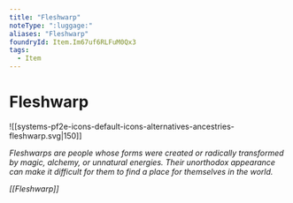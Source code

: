 ```yaml
---
title: "Fleshwarp"
noteType: ":luggage:"
aliases: "Fleshwarp"
foundryId: Item.Im67uf6RLFuM0Qx3
tags:
  - Item
---
```


# Fleshwarp
![[systems-pf2e-icons-default-icons-alternatives-ancestries-fleshwarp.svg|150]]

_Fleshwarps are people whose forms were created or radically transformed by magic, alchemy, or unnatural energies. Their unorthodox appearance can make it difficult for them to find a place for themselves in the world._

_[[Fleshwarp]]_
